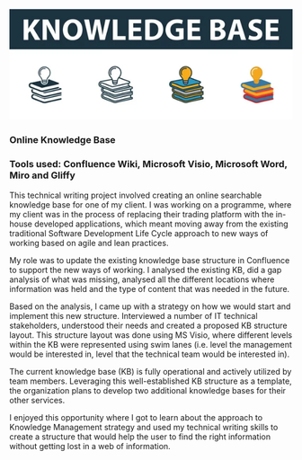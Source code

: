 <p align="center">
<img src="https://github.com/SilviaDias16/My-Portfolio/blob/main/Images/KB Header Tag.jpg" width="600">
</p>

### Online Knowledge Base

### Tools used: Confluence Wiki, Microsoft Visio, Microsoft Word, Miro and Gliffy

This technical writing project involved creating an online searchable knowledge base for one of my client. I was working on a programme, where my client was in the process of replacing their trading platform with the in-house developed applications, which meant moving away from the existing traditional Software Development Life Cycle approach to new ways of working based on agile and lean practices.

My role was to update the existing knowledge base structure in Confluence to support the new ways of working. I analysed the existing KB, did a gap analysis of what was missing, analysed all the different locations where information was held and the type of content that was needed in the future.

Based on the analysis, I came up with a strategy on how we would start and implement this new structure. Interviewed a number of IT technical stakeholders, understood their needs and created a proposed KB structure layout. This structure layout was done using MS Visio, where different levels within the KB were represented using swim lanes (i.e. level the management would be interested in, level that the technical team would be interested in). 

The current knowledge base (KB) is fully operational and actively utilized by team members. Leveraging this well-established KB structure as a template, the organization plans to develop two additional knowledge bases for their other services.

I enjoyed this opportunity where I got to learn about the approach to Knowledge Management strategy and used my technical writing skills to create a structure that would help the user to find the right information without getting lost in a web of information.


